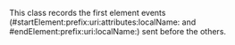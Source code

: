 This class records the first element events (#startElement:prefix:uri:attributes:localName: and #endElement:prefix:uri:localName:) sent before the others.